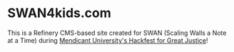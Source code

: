 SWAN4kids.com
=============

This is a Refinery CMS-based site created for SWAN (Scaling Walls a Note at a Time) during [Mendicant University's Hackfest for Great Justice](http://projects.mendicantuniversity.org/hackfest.html)!